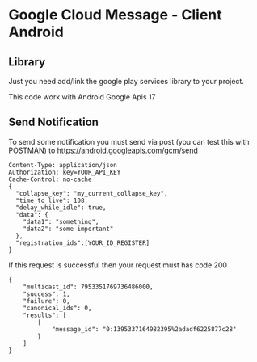# Google Cloud Message - Client Android

## Library

Just you need add/link the google play services library to your project.

This code work with Android Google Apis 17

## Send Notification

To send some notification you must send via post (you can test this with POSTMAN) to https://android.googleapis.com/gcm/send

    Content-Type: application/json
    Authorization: key=YOUR_API_KEY
    Cache-Control: no-cache
    { 
      "collapse_key": "my_current_collapse_key", 
      "time_to_live": 108, 
      "delay_while_idle": true, 
      "data": { 
        "data1": "something", 
        "data2": "some important" 
      }, 
      "registration_ids":[YOUR_ID_REGISTER] 
    }

If this request is successful then your request must has code 200

    {
        "multicast_id": 7953351769736486000,
        "success": 1,
        "failure": 0,
        "canonical_ids": 0,
        "results": [
            {
                "message_id": "0:1395337164982395%2adadf6225877c28"
            }
        ]
    }
